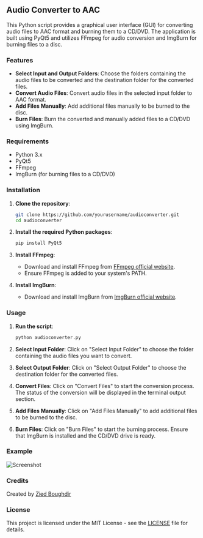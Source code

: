 ## Audio Converter to AAC

This Python script provides a graphical user interface (GUI) for converting audio files to AAC format and burning them to a CD/DVD. The application is built using PyQt5 and utilizes FFmpeg for audio conversion and ImgBurn for burning files to a disc.

### Features

- **Select Input and Output Folders**: Choose the folders containing the audio files to be converted and the destination folder for the converted files.
- **Convert Audio Files**: Convert audio files in the selected input folder to AAC format.
- **Add Files Manually**: Add additional files manually to be burned to the disc.
- **Burn Files**: Burn the converted and manually added files to a CD/DVD using ImgBurn.

### Requirements

- Python 3.x
- PyQt5
- FFmpeg
- ImgBurn (for burning files to a CD/DVD)

### Installation

1. **Clone the repository**:
    ```sh
    git clone https://github.com/yourusername/audioconverter.git
    cd audioconverter
    ```

2. **Install the required Python packages**:
    ```sh
    pip install PyQt5
    ```

3. **Install FFmpeg**:
    - Download and install FFmpeg from [FFmpeg official website](https://ffmpeg.org/download.html).
    - Ensure FFmpeg is added to your system's PATH.

4. **Install ImgBurn**:
    - Download and install ImgBurn from [ImgBurn official website](http://www.imgburn.com/).

### Usage

1. **Run the script**:
    ```sh
    python audioconverter.py
    ```

2. **Select Input Folder**: Click on "Select Input Folder" to choose the folder containing the audio files you want to convert.

3. **Select Output Folder**: Click on "Select Output Folder" to choose the destination folder for the converted files.

4. **Convert Files**: Click on "Convert Files" to start the conversion process. The status of the conversion will be displayed in the terminal output section.

5. **Add Files Manually**: Click on "Add Files Manually" to add additional files to be burned to the disc.

6. **Burn Files**: Click on "Burn Files" to start the burning process. Ensure that ImgBurn is installed and the CD/DVD drive is ready.

### Example

![Screenshot](screenshot.png)

### Credits

Created by [Zied Boughdir](https://github.com/zinzied)

### License

This project is licensed under the MIT License - see the [LICENSE](LICENSE) file for details.


